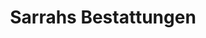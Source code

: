 ---
title: "Sarrahs Bestattungen"
url: /schoenberg-holstein/sarrahs-bestattungen/
shop: Bestattungen
---